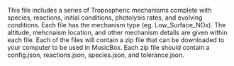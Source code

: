 This file includes a series of Tropospheric mechanisms complete with species, reactions, initial conditions, photolysis rates, and evolving conditions. Each file has the mechanism type (eg. Low_Surface_NOx). The altitude, mehcnaism location, and other mechanism details are given within each file. Each of the files will contain a zip file that can be downloaded to your computer to be used in MusicBox. Each zip file should contain a config.json, reactions.json, species.json, and tolerance.json.
